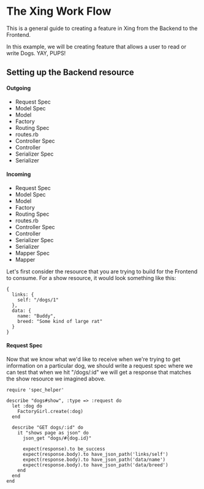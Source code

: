 # The Xing Work Flow

This is a general guide to creating a feature in Xing from the Backend to the Frontend. 

In this example, we will be creating feature that allows a user to read or write Dogs. YAY, PUPS!

## Setting up the Backend resource

#### Outgoing
* Request Spec
* Model Spec
* Model
* Factory
* Routing Spec
* routes.rb
* Controller Spec
* Controller
* Serializer Spec
* Serializer

#### Incoming
* Request Spec
* Model Spec
* Model
* Factory
* Routing Spec
* routes.rb
* Controller Spec
* Controller
* Serializer Spec
* Serializer
* Mapper Spec
* Mapper

Let's first consider the resource that you are trying to build for the Frontend to consume. For a show resource, it would look something like this:

```
{
  links: {
    self: "/dogs/1"
  },
  data: {
    name: "Buddy",
    breed: "Some kind of large rat"
  }
}
```

#### Request Spec

Now that we know what we'd like to receive when we're trying to get information on a particular dog, we should write a request spec where we can test that when we hit "/dogs/:id" we will get a response that matches the show resource we imagined above.
```
require 'spec_helper'

describe "dogs#show", :type => :request do
  let :dog do
    FactoryGirl.create(:dog)
  end

  describe "GET dogs/:id" do
    it "shows page as json" do
      json_get "dogs/#{dog.id}"

      expect(response).to be_success
      expect(response.body).to have_json_path('links/self')
      expect(response.body).to have_json_path('data/name')
      expect(response.body).to have_json_path('data/breed')
    end
  end
end
```

